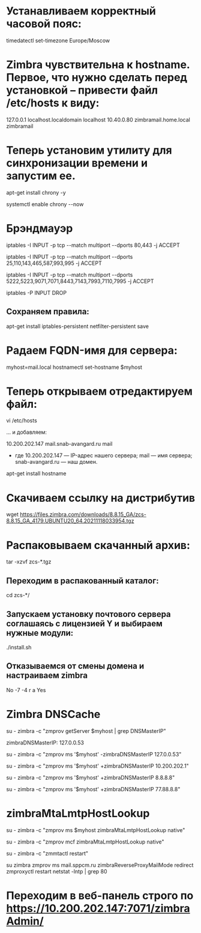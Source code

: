# Устанавливаем корректный часовой пояс:

timedatectl set-timezone Europe/Moscow

# Zimbra чувствительна к hostname. Первое, что нужно сделать перед установкой – привести файл /etc/hosts к виду:

127.0.0.1 localhost.localdomain localhost
10.40.0.80 zimbramail.home.local zimbramail

<!-- Имя должно быть такое же как /etc/hostname -->

# Теперь установим утилиту для синхронизации времени и запустим ее.

apt-get install chrony -y

systemctl enable chrony --now

# Брэндмауэр

<!-- Для нормальной работы Zimbra нужно открыть много портов:

25 — основной порт для обмена почтой по протоколу SMTP.
80 — веб-интерфейс для чтения почты (http).
110 — POP3 для загрузки почты.
143 — IMAP для работы с почтовым ящиком с помощью клиента.
443 — SSL веб-интерфейс для чтения почты (https).
465 — безопасный SMTP для отправки почты с почтового клиента.
587 — SMTP для отправки почты с почтового клиента (submission).
993 — SSL IMAP для работы с почтовым ящиком с помощью клиента.
995 — SSL POP3 для загрузки почты.
5222 — для подключения к Zimbra по протоколу XMPP.
5223 — для защищенного подключения к Zimbra по протоколу XMPP.
7071 — для защищенного доступа к администраторской консоли.
8443 — SSL веб-интерфейс для чтения почты (https).
7143 — IMAP для работы с почтовым ящиком с помощью клиента.
7993 — SSL IMAP для работы с почтовым ящиком с помощью клиента.
7110 — POP3 для загрузки почты.
7995 — SSL POP3 для загрузки почты.
9071 — для защищенного подключения к администраторской консоли.
В зависимости от утилиты управления фаерволом, команды будут следующие. -->

<!-- Порты для веб: -->

iptables -I INPUT -p tcp --match multiport --dports 80,443 -j ACCEPT

<!-- Порты для почты: -->

iptables -I INPUT -p tcp --match multiport --dports 25,110,143,465,587,993,995 -j ACCEPT

<!-- Порты для Zimbra: -->

iptables -I INPUT -p tcp --match multiport --dports 5222,5223,9071,7071,8443,7143,7993,7110,7995 -j ACCEPT

<!-- запрещаем INPUT любых пакетов сервером -->

iptables -P INPUT DROP

## Сохраняем правила:

apt-get install iptables-persistent
netfilter-persistent save

# Pадаем FQDN-имя для сервера:

myhost=mail.local
hostnamectl set-hostname $myhost

# Теперь открываем отредактируем файл:

vi /etc/hosts

... и добавляем:

10.200.202.147 mail.snab-avangard.ru mail

- где 10.200.202.147 — IP-адрес нашего сервера; mail — имя сервера; snab-avangard.ru — наш домен.

<!-- Не совсем очевидная проблема, но если в системе не будет пакета hostname, при попытке запустить установку зимбры, мы будем получать ошибку определения IP-адреса по имени. Устанавливаем пакет. -->

apt-get install hostname

# Скачиваем ссылку на дистрибутив

<!-- https://www.zimbra.com/downloads/zimbra-collaboration-open-source/ -->

wget https://files.zimbra.com/downloads/8.8.15_GA/zcs-8.8.15_GA_4179.UBUNTU20_64.20211118033954.tgz

# Распаковываем скачанный архив:

tar -xzvf zcs-\*.tgz

## Переходим в распакованный каталог:

cd zcs-\*/

## Запускаем установку почтового сервера соглашаясь с лицензией Y и выбираем нужные модули:

./install.sh

## Отказываемся от смены домена и настраиваем zimbra

<!-- последовательно/// Соглашаемся с путем сохранения и с изменением конфигурации -->

No -7 -4 r a Yes

<!-- Дожидаемся окончания установки, на запрос отправки уведомления можно ответить отказом:

Notify Zimbra of your installation? [Yes] n -->

# Zimbra DNSCache

<!-- Для корректной настройки службы dnscache необходимо сначала посмотреть Master DNS в настройках Zimbra: -->

su - zimbra -c "zmprov getServer $myhost | grep DNSMasterIP"

<!-- * где $myhostname — имя сервера, на котором установлена Zimbra (в данной конфигурации, mail.snab-avangard.ru). -->

<!-- Если видим: -->

zimbraDNSMasterIP: 127.0.0.53

<!-- Удалить данную запись: -->

su - zimbra -c "zmprov ms '$myhost' -zimbraDNSMasterIP 127.0.0.53"

<!-- И добавить свои рабочие серверы DNS, например: -->

su - zimbra -c "zmprov ms '$myhost' +zimbraDNSMasterIP 10.200.202.1"

su - zimbra -c "zmprov ms '$myhost' +zimbraDNSMasterIP 8.8.8.8"

su - zimbra -c "zmprov ms '$myhost' +zimbraDNSMasterIP 77.88.8.8"

# zimbraMtaLmtpHostLookup

<!-- Если наш сервер находится за NAT и разрешение IP происходит не во внутренний адрес, а внешний (можно проверить командой nslookup <имя сервера>), после настройки наш сервер не сможет принимать почту, а в логах мы можем увидеть ошибку delivery temporarily suspended: connect to 7025: Connection refused). Это происходит из-за попытки Zimbra передать письмо в очереди по внутреннему порту локальной почты 7025 (LMTP) на внешний адрес, который недоступен из NAT. Для решения проблемы можно использовать внутренний DNS с другими А-записями (split dns) или собственный поиск IP-адресов для lmtp, а не для DNS. Рассмотрим второй вариант — вводим две команды: -->

su - zimbra -c "zmprov ms $myhost zimbraMtaLmtpHostLookup native"

su - zimbra -c "zmprov mcf zimbraMtaLmtpHostLookup native"

<!-- * где $myhostname — имя нашего почтового сервера.

После перезапускаем службы зимбры: -->

su - zimbra -c "zmmtactl restart"

<!-- Настройка редерикта с http на https -->

su zimbra
zmprov ms mail.sppcm.ru zimbraReverseProxyMailMode redirect
zmproxyctl restart
netstat -lntp | grep 80

# Переходим в веб-панель строго по https://10.200.202.147:7071/zimbraAdmin/
